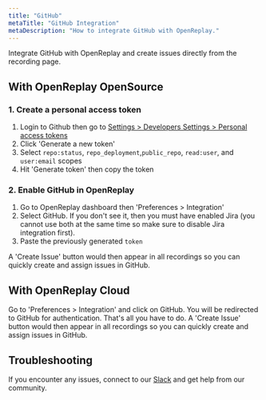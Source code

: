 ```yaml
---
title: "GitHub"
metaTitle: "GitHub Integration"
metaDescription: "How to integrate GitHub with OpenReplay."
---
```


Integrate GitHub with OpenReplay and create issues directly from the recording page.

## With OpenReplay OpenSource

### 1. Create a personal access token

1. Login to Github then go to [Settings > Developers Settings > Personal access tokens](https://github.com/settings/tokens)
2. Click 'Generate a new token'
3. Select `repo:status`, `repo_deployment`,`public_repo`, `read:user`, and `user:email` scopes
4. Hit 'Generate token' then copy the token

### 2. Enable GitHub in OpenReplay

1. Go to OpenReplay dashboard then 'Preferences > Integration'
2. Select GitHub. If you don't see it, then you must have enabled Jira (you cannot use both at the same time so make sure to disable Jira integration first).
3. Paste the previously generated `token`

A 'Create Issue' button would then appear in all recordings so you can quickly create and assign issues in GitHub.

## With OpenReplay Cloud

Go to 'Preferences > Integration' and click on GitHub. You will be redirected to GitHub for authentication. That's all you have to do. A 'Create Issue' button would then appear in all recordings so you can quickly create and assign issues in GitHub.

## Troubleshooting

If you encounter any issues, connect to our [Slack](https://slack.openreplay.com) and get help from our community.
